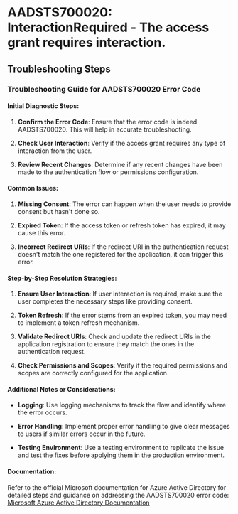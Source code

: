 # AADSTS700020: InteractionRequired - The access grant requires interaction.


## Troubleshooting Steps
### Troubleshooting Guide for AADSTS700020 Error Code

#### Initial Diagnostic Steps:
1. **Confirm the Error Code**: Ensure that the error code is indeed AADSTS700020. This will help in accurate troubleshooting.
  
2. **Check User Interaction**: Verify if the access grant requires any type of interaction from the user.

3. **Review Recent Changes**: Determine if any recent changes have been made to the authentication flow or permissions configuration.

#### Common Issues:
1. **Missing Consent**: The error can happen when the user needs to provide consent but hasn't done so.

2. **Expired Token**: If the access token or refresh token has expired, it may cause this error.

3. **Incorrect Redirect URIs**: If the redirect URI in the authentication request doesn't match the one registered for the application, it can trigger this error.

#### Step-by-Step Resolution Strategies:
1. **Ensure User Interaction**: If user interaction is required, make sure the user completes the necessary steps like providing consent.

2. **Token Refresh**: If the error stems from an expired token, you may need to implement a token refresh mechanism.

3. **Validate Redirect URIs**: Check and update the redirect URIs in the application registration to ensure they match the ones in the authentication request.

4. **Check Permissions and Scopes**: Verify if the required permissions and scopes are correctly configured for the application.

#### Additional Notes or Considerations:
- **Logging**: Use logging mechanisms to track the flow and identify where the error occurs.
  
- **Error Handling**: Implement proper error handling to give clear messages to users if similar errors occur in the future.

- **Testing Environment**: Use a testing environment to replicate the issue and test the fixes before applying them in the production environment.

#### Documentation:
Refer to the official Microsoft documentation for Azure Active Directory for detailed steps and guidance on addressing the AADSTS700020 error code:  
[Microsoft Azure Active Directory Documentation](https://docs.microsoft.com/en-us/azure/active-directory/)